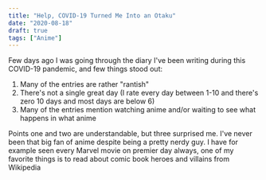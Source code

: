 ```yaml
---
title: "Help, COVID-19 Turned Me Into an Otaku"
date: "2020-08-18"
draft: true
tags: ["Anime"]
---
```


Few days ago I was going through the diary I've been writing during this COVID-19 pandemic, and few things stood out:

1. Many of the entries are rather "rantish"
2. There's not a single great day (I rate every day between 1-10 and there's zero 10 days and most days are below 6)
3. Many of the entries mention watching anime and/or waiting to see what happens in what anime

Points one and two are understandable, but three surprised me. I've never been that big fan of anime despite being a pretty nerdy guy. I have for example seen every Marvel movie on premier day always, one of my favorite things is to read about comic book heroes and villains from Wikipedia
